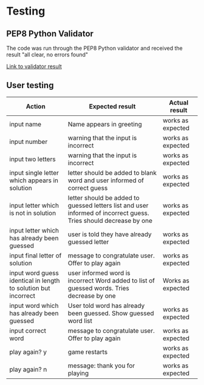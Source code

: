 # Testing

## PEP8 Python Validator

The code was run through the PEP8 Python validator and received the result "all clear, no errors found"

[Link to validator result](images/Python%20validator%20result.jpg)

## User testing

| Action | Expected result | Actual result |
|---|---|---|
| input name | Name appears in greeting| works as expected|
|input number | warning that the input is incorrect| works as expected|
| input two letters |warning that the input is incorrect| works as expected|
| input single letter which appears in solution | letter should be added to blank word and user informed of correct guess| works as expected|
| input letter which is not in solution | letter should be added to guessed letters list and user informed of incorrect guess. Tries should decrease by one | works as expected|
| input letter which has already been guessed | user is told they have already guessed letter | works as expected|
| input final letter of solution | message to congratulate user. Offer to play again | works as expected
|input word guess identical in length to solution but incorrect | user informed word is incorrect Word added to list of guessed words. Tries decrease by one | Works as expected|
|input word which has already been guessed | User told word has already been guessed. Show guessed word list | works as expected|
| input correct word | message to congratulate user. Offer to play again | works as expected|
| play again? y | game restarts| works as expected|
 | play again? n | message: thank you for playing | works as expected

 
